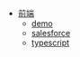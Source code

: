 - [前端](前端/)
  - [demo](前端/demo.md)
  - [salesforce](前端/salesforce.md)
  - [typescript](前端/typescript.md)
